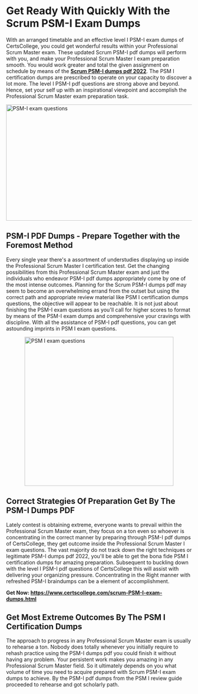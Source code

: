<h1><strong>Get Ready With Quickly With the Scrum PSM-I Exam Dumps&nbsp;</strong></h1>
<p><span style="font-weight: 400;">With an arranged timetable and an effective level I  PSM-I exam dumps of CertsCollege, you could get wonderful results within your Professional Scrum Master exam. These updated Scrum PSM-I pdf dumps will perform with you, and make your Professional Scrum Master I exam preparation smooth. You would work greater and total the given assignment on schedule by means of the <strong><a href="https://www.certscollege.com/scrum-PSM-I-exam-dumps.html">Scrum PSM-I dumps pdf 2022</a></strong>. The PSM I certification dumps are prescribed to operate on your capacity to discover a lot more. The level I  PSM-I pdf questions are strong above and beyond. Hence, set your self up with an inspirational viewpoint and accomplish the Professional Scrum Master exam preparation task.&nbsp;</span></p>
<p><span style="font-weight: 400;"><img style="display: block; margin-left: auto; margin-right: auto;" src="https://i.ibb.co/CPDK3ps/Yellow-and-Blue-Initiative-Blog-Banner.png" alt="PSM-I exam questions" width="559" height="315" /></span></p>
<h2><strong>PSM-I PDF Dumps - Prepare Together with the Foremost Method</strong></h2>
<p><span style="font-weight: 400;">Every single year there's a assortment of understudies displaying up inside the Professional Scrum Master I certification test. Get the changing possibilities from this Professional Scrum Master exam and just the individuals who endeavor PSM-I pdf dumps appropriately come by one of the most intense outcomes. Planning for the Scrum PSM-I dumps pdf may seem to become an overwhelming errand from the outset but using the correct path and appropriate review material like PSM I certification dumps questions, the objective will appear to be reachable. It is not just about finishing the PSM-I exam questions as you'll call for higher scores to format by means of the PSM-I exam dumps and comprehensive your cravings with discipline. With all the assistance of PSM-I pdf questions, you can get astounding imprints in PSM I exam questions.</span></p>
<p><span style="font-weight: 400;"><a href="https://tinyurl.com/y6whf8xz"><img style="display: block; margin-left: auto; margin-right: auto;" src="https://i.ibb.co/9tMrhdY/Teacher-Appreciation-Invitation.png" alt="PSM I exam questions " width="404" height="404" /></a></span></p>
<h2><strong>Correct Strategies Of Preparation Get By The PSM-I Dumps PDF</strong></h2>
<p><span style="font-weight: 400;">Lately contest is obtaining extreme, everyone wants to prevail within the Professional Scrum Master exam, they focus on a ton even so whoever is concentrating in the correct manner by preparing through PSM-I pdf dumps of CertsCollege, they get outcome inside the Professional Scrum Master I exam questions. The vast majority do not track down the right techniques or legitimate PSM-I dumps pdf 2022, you'll be able to get the bona fide PSM I certification dumps for amazing preparation. Subsequent to buckling down with the level I  PSM-I pdf questions of CertsCollege this will assist with delivering your organizing pressure. Concentrating in the Right manner with refreshed PSM-I braindumps can be a element of accomplishment.</span></p>
<p><span style="font-weight: 400;"><strong>Get Now: <a href="https://www.certscollege.com/scrum-PSM-I-exam-dumps.html">https://www.certscollege.com/scrum-PSM-I-exam-dumps.html</a></strong></span></p>
<h2><strong>Get Most Extreme Outcomes By The PSM I Certification Dumps</strong></h2>
<p><span style="font-weight: 400;">The approach to progress in any Professional Scrum Master exam is usually to rehearse a ton. Nobody does totally whenever you initially require to rehash practice using the PSM-I dumps pdf you could finish it without having any problem. Your persistent work makes you amazing in any Professional Scrum Master field. So it ultimately depends on you what volume of time you need to acquire prepared with Scrum PSM-I exam dumps to achieve. By the PSM-I pdf dumps from the PSM I review guide proceeded to rehearse and got scholarly path.</span></p>
